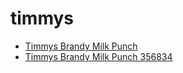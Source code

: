 # timmys

 * [Timmys Brandy Milk Punch](../../index/t/timmys-brandy-milk-punch-356834.json)
 * [Timmys Brandy Milk Punch 356834](../../index/t/timmys-brandy-milk-punch-356834.json)
